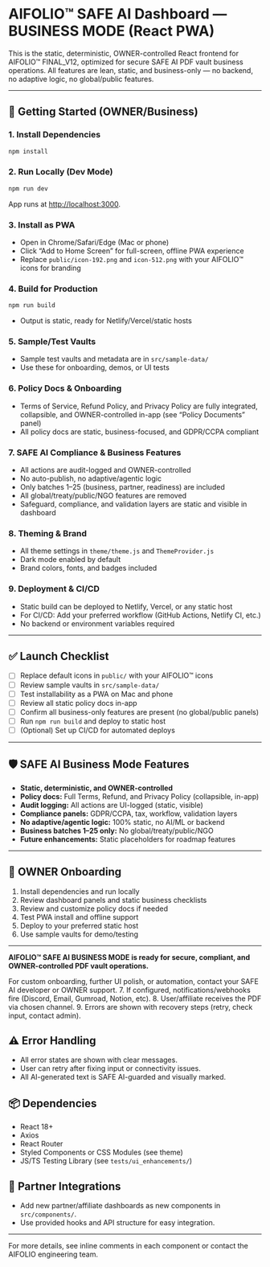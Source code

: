 # AIFOLIO™ SAFE AI Dashboard — BUSINESS MODE (React PWA)

This is the static, deterministic, OWNER-controlled React frontend for AIFOLIO™ FINAL_V12, optimized for secure SAFE AI PDF vault business operations. All features are lean, static, and business-only — no backend, no adaptive logic, no global/public features.

---

## 🚀 Getting Started (OWNER/Business)

### 1. Install Dependencies

```bash
npm install
```

### 2. Run Locally (Dev Mode)

```bash
npm run dev
```

App runs at [http://localhost:3000](http://localhost:3000).

### 3. Install as PWA

- Open in Chrome/Safari/Edge (Mac or phone)
- Click “Add to Home Screen” for full-screen, offline PWA experience
- Replace `public/icon-192.png` and `icon-512.png` with your AIFOLIO™ icons for branding

### 4. Build for Production

```bash
npm run build
```

- Output is static, ready for Netlify/Vercel/static hosts

### 5. Sample/Test Vaults

- Sample test vaults and metadata are in `src/sample-data/`
- Use these for onboarding, demos, or UI tests

### 6. Policy Docs & Onboarding

- Terms of Service, Refund Policy, and Privacy Policy are fully integrated, collapsible, and OWNER-controlled in-app (see “Policy Documents” panel)
- All policy docs are static, business-focused, and GDPR/CCPA compliant

### 7. SAFE AI Compliance & Business Features

- All actions are audit-logged and OWNER-controlled
- No auto-publish, no adaptive/agentic logic
- Only batches 1–25 (business, partner, readiness) are included
- All global/treaty/public/NGO features are removed
- Safeguard, compliance, and validation layers are static and visible in dashboard

### 8. Theming & Brand

- All theme settings in `theme/theme.js` and `ThemeProvider.js`
- Dark mode enabled by default
- Brand colors, fonts, and badges included

### 9. Deployment & CI/CD

- Static build can be deployed to Netlify, Vercel, or any static host
- For CI/CD: Add your preferred workflow (GitHub Actions, Netlify CI, etc.)
- No backend or environment variables required

---

## ✅ Launch Checklist

- [ ] Replace default icons in `public/` with your AIFOLIO™ icons
- [ ] Review sample vaults in `src/sample-data/`
- [ ] Test installability as a PWA on Mac and phone
- [ ] Review all static policy docs in-app
- [ ] Confirm all business-only features are present (no global/public panels)
- [ ] Run `npm run build` and deploy to static host
- [ ] (Optional) Set up CI/CD for automated deploys

---

## 🛡️ SAFE AI Business Mode Features

- **Static, deterministic, and OWNER-controlled**
- **Policy docs:** Full Terms, Refund, and Privacy Policy (collapsible, in-app)
- **Audit logging:** All actions are UI-logged (static, visible)
- **Compliance panels:** GDPR/CCPA, tax, workflow, validation layers
- **No adaptive/agentic logic:** 100% static, no AI/ML or backend
- **Business batches 1–25 only:** No global/treaty/public/NGO
- **Future enhancements:** Static placeholders for roadmap features

---

## 🧭 OWNER Onboarding

1. Install dependencies and run locally
2. Review dashboard panels and static business checklists
3. Review and customize policy docs if needed
4. Test PWA install and offline support
5. Deploy to your preferred static host
6. Use sample vaults for demo/testing

---

**AIFOLIO™ SAFE AI BUSINESS MODE is ready for secure, compliant, and OWNER-controlled PDF vault operations.**

For custom onboarding, further UI polish, or automation, contact your SAFE AI developer or OWNER support. 7. If configured, notifications/webhooks fire (Discord, Email, Gumroad, Notion, etc). 8. User/affiliate receives the PDF via chosen channel. 9. Errors are shown with recovery steps (retry, check input, contact admin).

## ⚠️ Error Handling

- All error states are shown with clear messages.
- User can retry after fixing input or connectivity issues.
- All AI-generated text is SAFE AI-guarded and visually marked.

## 📦 Dependencies

- React 18+
- Axios
- React Router
- Styled Components or CSS Modules (see theme)
- JS/TS Testing Library (see `tests/ui_enhancements/`)

## 🤝 Partner Integrations

- Add new partner/affiliate dashboards as new components in `src/components/`.
- Use provided hooks and API structure for easy integration.

---

For more details, see inline comments in each component or contact the AIFOLIO engineering team.
